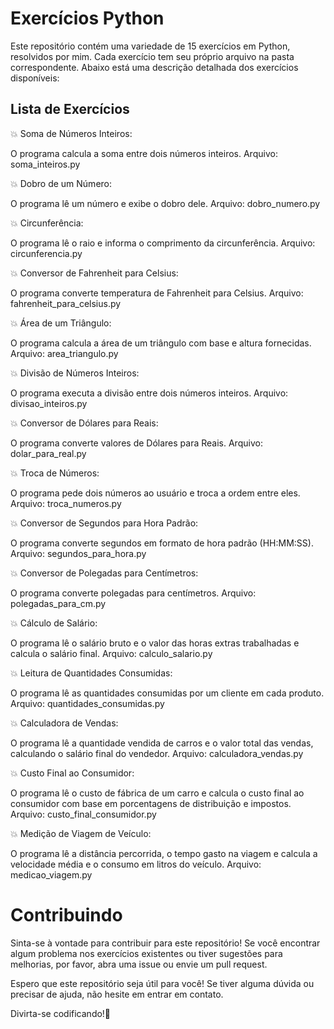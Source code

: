 

# Exercícios Python

Este repositório contém uma variedade de 15 exercícios em Python, resolvidos por mim. Cada exercício tem seu próprio arquivo na pasta correspondente. Abaixo está uma descrição detalhada dos exercícios disponíveis:



## Lista de Exercícios

:collision: Soma de Números Inteiros:

O programa calcula a soma entre dois números inteiros.
Arquivo: soma_inteiros.py

:collision: Dobro de um Número:

O programa lê um número e exibe o dobro dele.
Arquivo: dobro_numero.py

:collision: Circunferência:

O programa lê o raio e informa o comprimento da circunferência.
Arquivo: circunferencia.py

:collision: Conversor de Fahrenheit para Celsius:

O programa converte temperatura de Fahrenheit para Celsius.
Arquivo: fahrenheit_para_celsius.py

:collision: Área de um Triângulo:

O programa calcula a área de um triângulo com base e altura fornecidas.
Arquivo: area_triangulo.py

:collision: Divisão de Números Inteiros:

O programa executa a divisão entre dois números inteiros.
Arquivo: divisao_inteiros.py

:collision: Conversor de Dólares para Reais:

O programa converte valores de Dólares para Reais.
Arquivo: dolar_para_real.py

:collision: Troca de Números:

O programa pede dois números ao usuário e troca a ordem entre eles.
Arquivo: troca_numeros.py

:collision: Conversor de Segundos para Hora Padrão:

O programa converte segundos em formato de hora padrão (HH:MM:SS).
Arquivo: segundos_para_hora.py

:collision: Conversor de Polegadas para Centímetros:

O programa converte polegadas para centímetros.
Arquivo: polegadas_para_cm.py

:collision: Cálculo de Salário:

O programa lê o salário bruto e o valor das horas extras trabalhadas e calcula o salário final.
Arquivo: calculo_salario.py

:collision: Leitura de Quantidades Consumidas:

O programa lê as quantidades consumidas por um cliente em cada produto.
Arquivo: quantidades_consumidas.py

:collision: Calculadora de Vendas:

O programa lê a quantidade vendida de carros e o valor total das vendas, calculando o salário final do vendedor.
Arquivo: calculadora_vendas.py

:collision: Custo Final ao Consumidor:

O programa lê o custo de fábrica de um carro e calcula o custo final ao consumidor com base em porcentagens de distribuição e impostos.
Arquivo: custo_final_consumidor.py

:collision: Medição de Viagem de Veículo:

O programa lê a distância percorrida, o tempo gasto na viagem e calcula a velocidade média e o consumo em litros do veículo.
Arquivo: medicao_viagem.py

# Contribuindo

Sinta-se à vontade para contribuir para este repositório! Se você encontrar algum problema nos exercícios existentes ou tiver sugestões para melhorias, por favor, abra uma issue ou envie um pull request.

Espero que este repositório seja útil para você! Se tiver alguma dúvida ou precisar de ajuda, não hesite em entrar em contato.

Divirta-se codificando!🚀


